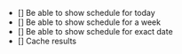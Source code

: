- [] Be able to show schedule for today
- [] Be able to show schedule for a week
- [] Be able to show schedule for exact date
- [] Cache results